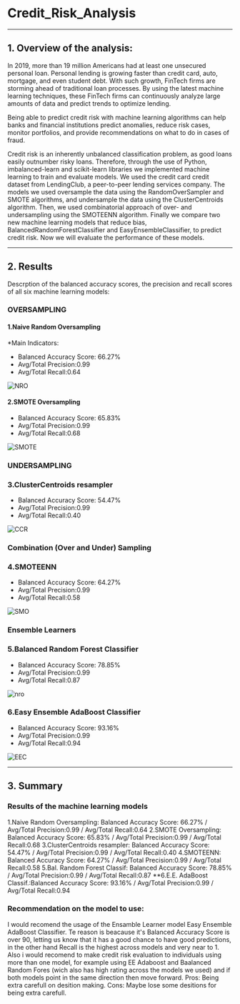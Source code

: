 # Credit_Risk_Analysis

---

## 1. Overview of the analysis:

In 2019, more than 19 million Americans had at least one unsecured personal loan. Personal lending is growing faster than credit card, auto, mortgage, and even student debt. With such growth, FinTech firms are storming ahead of traditional loan processes. By using the latest machine learning techniques, these FinTech firms can continuously analyze large amounts of data and predict trends to optimize lending.

Being able to predict credit risk with machine learning algorithms can help banks and financial institutions predict anomalies, reduce risk cases, monitor portfolios, and provide recommendations on what to do in cases of fraud.

Credit risk is an inherently unbalanced classification problem, as good loans easily outnumber risky loans. Therefore, through the use of Python, imbalanced-learn and scikit-learn libraries we implemented machine learning to train and evaluate models. We used the credit card credit dataset from LendingClub, a peer-to-peer lending services company. The models we used oversample the data using the RandomOverSampler and SMOTE algorithms, and undersample the data using the ClusterCentroids algorithm. Then, we used combinatorial approach of over- and undersampling using the SMOTEENN algorithm. Finally we compare two new machine learning models that reduce bias, BalancedRandomForestClassifier and EasyEnsembleClassifier, to predict credit risk. Now we will evaluate the performance of these models.

---

## 2. Results

Descrption of the balanced accuracy scores, the precision and recall scores of all six machine learning models:

### OVERSAMPLING

#### 1.Naive Random Oversampling

*Main Indicators:

- Balanced Accuracy Score: 66.27%
- Avg/Total Precision:0.99
- Avg/Total Recall:0.64

![NRO](/Images/1Naive_Random_Oversampling.png)

#### 2.SMOTE Oversampling

- Balanced Accuracy Score: 65.83%
- Avg/Total Precision:0.99
- Avg/Total Recall:0.68

![SMOTE](/Images/2SMOTE_Oversampling.png)

### UNDERSAMPLING

### 3.ClusterCentroids resampler

- Balanced Accuracy Score: 54.47%
- Avg/Total Precision:0.99
- Avg/Total Recall:0.40

![CCR](/Images/3Undersampling.png)

### Combination (Over and Under) Sampling

### 4.SMOTEENN

- Balanced Accuracy Score: 64.27%
- Avg/Total Precision:0.99
- Avg/Total Recall:0.58

![SMO](/Images/4Combination_Sampling.png)

### Ensemble Learners

### 5.Balanced Random Forest Classifier

- Balanced Accuracy Score: 78.85%
- Avg/Total Precision:0.99
- Avg/Total Recall:0.87

![nro](/Images/5Balanced_Random%20Forest_Classifier.png)

### 6.Easy Ensemble AdaBoost Classifier

- Balanced Accuracy Score: 93.16%
- Avg/Total Precision:0.99
- Avg/Total Recall:0.94

![EEC](/Images/6Easy_Ensemble%20AdaBoost_Classifier.png)

---

## 3. Summary

### Results of the machine learning models

1.Naive Random Oversampling: Balanced Accuracy Score: 66.27% / Avg/Total Precision:0.99 / Avg/Total Recall:0.64
2.SMOTE Oversampling: Balanced Accuracy Score: 65.83% / Avg/Total Precision:0.99 / Avg/Total Recall:0.68
3.ClusterCentroids resampler: Balanced Accuracy Score: 54.47% / Avg/Total Precision:0.99 / Avg/Total Recall:0.40
4.SMOTEENN: Balanced Accuracy Score: 64.27% / Avg/Total Precision:0.99 / Avg/Total Recall:0.58
5.Bal. Random Forest Classif: Balanced Accuracy Score: 78.85% / Avg/Total Precision:0.99 / Avg/Total Recall:0.87
**6.E.E. AdaBoost Classif.:Balanced Accuracy Score: 93.16% / Avg/Total Precision:0.99 / Avg/Total Recall:0.94

### Recommendation on the model to use:

I would recomend the usage of the Ensamble Learner model Easy Ensemble AdaBoost Classifier. Te reason is beacause it's Balanced Accuracy Score is over 90, letting us know that it has a good chance to have good predictions, in the other hand Recall is the highest across models and very near to 1. Also i would recomend to make credit risk evaluation to individuals using more than one model, for example using EE Adaboost and Baalanced Random Fores (wich also has high rating across the models we used) and if both models point in the same direction then move forward. Pros: Being extra carefull on desition making. Cons: Maybe lose some desitions for being extra carefull.
